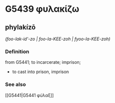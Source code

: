 # G5439 φυλακίζω

## phylakízō

_(foo-lak-id'-zo | foo-la-KEE-zoh | fyoo-la-KEE-zoh)_

### Definition

from G5441; to incarcerate; imprison; 

- to cast into prison, imprison

### See also

[[G5441|G5441 φύλαξ]]
